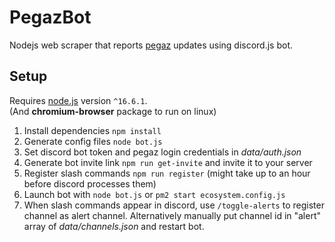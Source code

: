 # PegazBot

Nodejs web scraper that reports [pegaz](https://pegaz.uj.edu.pl) updates using discord.js bot.

## Setup

Requires [node.js](https://nodejs.org/en/) version `^16.6.1`.<br>
(And **chromium-browser** package to run on linux)

1. Install dependencies `npm install`
2. Generate config files `node bot.js`
3. Set discord bot token and pegaz login credentials in _data/auth.json_
4. Generate bot invite link `npm run get-invite` and invite it to your server
5. Register slash commands `npm run register` (might take up to an hour before discord processes them)
6. Launch bot with `node bot.js` or `pm2 start ecosystem.config.js`
7. When slash commands appear in discord, use `/toggle-alerts` to register channel as alert channel. Alternatively manually put channel id in "alert" array of _data/channels.json_ and restart bot.
